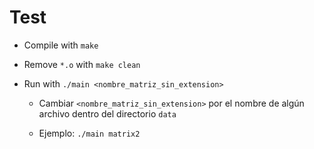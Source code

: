 # Test

* Compile with `make`

* Remove `*.o` with `make clean`

* Run with `./main <nombre_matriz_sin_extension>`

    * Cambiar `<nombre_matriz_sin_extension>` por el nombre de algún archivo dentro del directorio `data`

    * Ejemplo: `./main matrix2`
